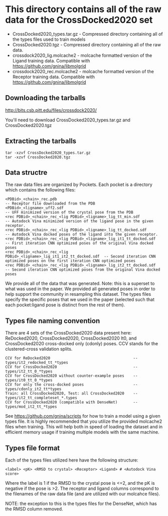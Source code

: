 # This directory contains all of the raw data for the CrossDocked2020 set

 * CrossDocked2020_types.tar.gz - Compressed directory containing all of the types files used to train models
 * CrossDocked2020.tgz          - Compressed directory containing all of the raw data.
 * crossdock2020_lig.molcache2  - molcache formatted version of the Ligand training data. Compatible with https://github.com/gnina/libmolgrid
 * crossdock2020_rec.molcache2  - molcache formatted version of the Receptor training data. Compatible with https://github.com/gnina/libmolgrid

## Downloading the tarballs
http://bits.csb.pitt.edu/files/crossdock2020/

You'll need to download CrossDocked2020_types.tar.gz and CrossDocked2020.tgz

## Extracting the tarballs
```
tar -xzvf CrossDocked2020_types.tar.gz
tar -xzvf CrossDocked2020.tgz
```

## Data structre
The raw data files are organized by Pockets. Each pocket is a directory which contains the following files:
```
<PDBid>_<chain>_rec.pdb                                                  -- Receptor file downloaded from the PDB
<PDBid>_<ligname>_uff2.sdf                                               -- UFF minimized version of the crystal pose from the PDB
<rec PDBid>_<chain>_rec_<lig PDBid>_<ligname>_lig_tt_min.sdf             -- Autodock Vina minimized version of the ligand pose in the given receptor.
<rec PDBid>_<chain>_rec_<lig PDBid>_<ligname>_lig_tt_docked.sdf          -- Autodock Vina docked poses of the ligand into the given receptor.
<rec PDBid>_<chain>_rec_<lig PDBid>_<ligname>_lig_it1_tt_docked.sdf      -- First iteration CNN optimized poses of the original Vina docked poses
<rec PDBid>_<chain>_rec_<lig PDBid>_<ligname>_lig_it1_it2_tt_docked.sdf  -- Second iteration CNN optimized poses on the first iteration CNN optimized poses
<rec PDBid>_<chain>_rec_<lig PDBid>_<ligname>_lig_it2_tt_docked.sdf      -- Second iteration CNN optimized poses from the original Vina docked poses
```
We provide all of the data that was generated. Note: this is a superset to what was used in the paper. We provided all generated poses in order to help support the community in resampling this dataset. The types files specify the specific poses that we used in the paper (selected such that each pocket:ligand pose is distinct from the rest of them). 

## Types file naming convention
There are 4 sets of the CrossDocked2020 data present here: ReDocked2020, CrossDocked2020, CrossDocked2020 It0, and CrossDocked2020 cross-docked only (cdonly) poses. CCV stands for the clustered-cross validation splits. 
```
CCV for ReDocked2020                                     -- types/it2_redocked_tt_*types
CCV for CrossDocked2020                                  -- types/it2_tt_0_*types
CCV for CrossDocked2020 without counter-example poses    -- types/it0_tt_0_*types
CCV for only the cross-docked poses                      -- types/cdonly_it2_tt*types
Train: all CrossDocked2020, Test: all CrossDocked2020    -- types/it2_tt_completeset_*.types
CCV for CrossDocked2020 (compatible with DenseNet)       -- types/mod_it2_tt_*types
```
See https://github.com/gnina/scripts for how to train a model using a given types file. It is highly recommended that you utilize the provided molcache2 files when training. This will help both in speed of loading the dataset and in efficient memory usage if training multiple models with the same machine.

## Types file format
Each of the types files utilized here have the following structure:
```
<label> <pK> <RMSD to crystal> <Receptor> <Ligand> # <Autodock Vina score>
```
Where the label is 1 if the RMSD to the crystal pose is <=2, and the pK is negative if the pose is >2. The receptor and ligand columns correspond to the filenames of the raw data file (and are utilized with our molcahce files). 

NOTE: the exception to this is the types files for the DenseNet, which has the RMSD column removed.
